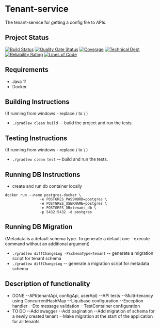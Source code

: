# Tenant-service
The tenant-service for getting a config file to APIs.

## Project Status
[![Build Status](https://travis-ci.com/speech4j/tenant-service.svg?branch=master)](https://travis-ci.com/speech4j/tenant-service)
[![Quality Gate Status](https://sonarcloud.io/api/project_badges/measure?project=speech4j_tenant-service&metric=alert_status)](https://sonarcloud.io/dashboard?id=speech4j_tenant-service)
[![Coverage](https://sonarcloud.io/api/project_badges/measure?project=speech4j_tenant-service&metric=coverage)](https://sonarcloud.io/dashboard?id=speech4j_tenant-service)
[![Technical Debt](https://sonarcloud.io/api/project_badges/measure?project=speech4j_tenant-service&metric=sqale_index)](https://sonarcloud.io/dashboard?id=speech4j_tenant-service)
[![Reliability Rating](https://sonarcloud.io/api/project_badges/measure?project=speech4j_tenant-service&metric=reliability_rating)](https://sonarcloud.io/dashboard?id=speech4j_tenant-service)
[![Lines of Code](https://sonarcloud.io/api/project_badges/measure?project=speech4j_tenant-service&metric=ncloc)](https://sonarcloud.io/dashboard?id=speech4j_tenant-service)


## Requirements
* Java 11
* Docker

## Building Instructions
(If running from windows - replace / to \ )
 * `./gradlew clean build` -- build the project and run the tests.

## Testing Instructions
(If running from windows - replace / to \ )
 * `./gradlew clean test` -- build and run the tests.
 
## Running DB Instructions
* create and run db container locally
```
docker run --name postgres-docker \
                -e POSTGRES_PASSWORD=postgres \
                -e POSTGRES_USERNAME=postgres \
                -e POSTGRES_DB=tenant_db \
                -p 5432:5432 -d postgres
```

## Running DB Migration
(Metadata is a default schema type. To generate a default one - execute command without an additional argument)
 * `./gradlew diffChangeLog -PschemaType=tenant` -- generate a migration script for tenant schema
 * `./gradlew diffChangeLog` -- generate a migration script for metadata schema
 
## Description of functionality 
* DONE
--API(tenantApi, configApi, userApi)
--API tests
--Multi-tenancy using ConcurrentHashMap
--Liquibase configuration
--Exception handler
--Dto message validation
--TestContainer configuration
* TO DO
--Add swagger
--Add pagination
--Add migration of schema for a newly created tenant
--Make migration at the start of the application for all tenants